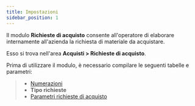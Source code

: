 ```yaml
---
title: Impostazioni
sidebar_position: 1
---
```


Il modulo **Richieste di acquisto** consente all'operatore di elaborare internamente all'azienda la richiesta di materiale da acquistare.

Esso si trova nell'area **Acquisti > Richieste di acquisto**.

Prima di utilizzare il modulo, è necessario compilare le seguenti tabelle e parametri:     
> - [Numerazioni](/docs/configurations/tables/fluentis-numerations)    
> - **Tipo richieste**
> - [Parametri richieste di acquisto](/docs/configurations/parameters/purchase/purchase-requests-parameters)